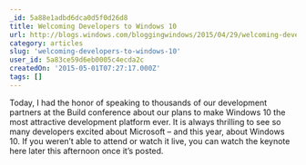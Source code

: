 ```yaml
---
_id: 5a88e1adbd6dca0d5f0d26d8
title: Welcoming Developers to Windows 10
url: http://blogs.windows.com/bloggingwindows/2015/04/29/welcoming-developers-to-windows-10/
category: articles
slug: 'welcoming-developers-to-windows-10'
user_id: 5a83ce59d6eb0005c4ecda2c
createdOn: '2015-05-01T07:27:17.000Z'
tags: []
---
```


Today, I had the honor of speaking to thousands of our development partners at the Build conference about our plans to make Windows 10 the most attractive development platform ever. It is always thrilling to see so many developers excited about Microsoft – and this year, about Windows 10. If you weren’t able to attend or watch it live, you can watch the keynote here later this afternoon once it’s posted.

